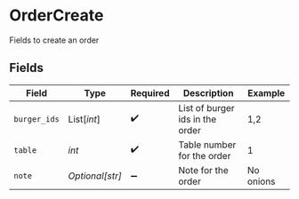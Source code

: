 # OrderCreate

Fields to create an order


## Fields

| Field                           | Type                            | Required                        | Description                     | Example                         |
| ------------------------------- | ------------------------------- | ------------------------------- | ------------------------------- | ------------------------------- |
| `burger_ids`                    | List[*int*]                     | :heavy_check_mark:              | List of burger ids in the order | 1,2                             |
| `table`                         | *int*                           | :heavy_check_mark:              | Table number for the order      | 1                               |
| `note`                          | *Optional[str]*                 | :heavy_minus_sign:              | Note for the order              | No onions                       |